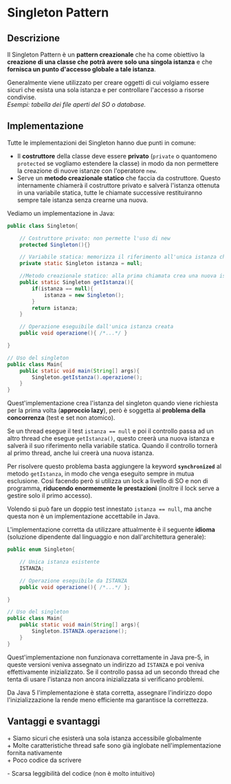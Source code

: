 # **Singleton Pattern**

## **Descrizione**

Il Singleton Pattern è un **pattern creazionale** che ha come obiettivo la **creazione di una classe che potrà avere solo una singola istanza** e che **fornisca un punto d'accesso globale a tale istanza**.

Generalmente viene utilizzato per creare oggetti di cui volgiamo essere sicuri che esista una sola istanza e per controllare l'accesso a risorse condivise.  
*Esempi: tabella dei file aperti del SO o database.*

## **Implementazione**

Tutte le implementazioni dei Singleton hanno due punti in comune:
- Il **costruttore** della classe deve essere **privato** (`private` o quantomeno `protected` se vogliamo estendere la classe) in modo da non permettere la creazione di nuove istanze con l'operatore `new`.
- Serve un **metodo creazionale statico** che faccia da costruttore. Questo internamente chiamerà il costruttore privato e salverà l'istanza ottenuta in una variabile statica, tutte le chiamate successive restituiranno sempre tale istanza senza crearne una nuova.

Vediamo un implementazione in Java:
```java
public class Singleton{

    // Costruttore privato: non permette l'uso di new
    protected Singleton(){}

    // Variabile statica: memorizza il riferimento all'unica istanza che verrà creata
    private static Singleton istanza = null;

    //Metodo creazionale statico: alla prima chiamata crea una nuova istanza e ne salva il riferimento nella variabile statica, in tutte le chiamate successive restituirà direttamente tale riferimento
    public static Singleton getIstanza(){
        if(istanza == null){
            istanza = new Singleton();
        }
        return istanza;
    }

    // Operazione eseguibile dall'unica istanza creata
    public void operazione(){ /*...*/ }

}
```
```java
// Uso del singleton
public class Main{
    public static void main(String[] args){
        Singleton.getIstanza().operazione();
    }
}
```

Quest'implementazione crea l'istanza del singleton quando viene richiesta per la prima volta (**approccio lazy**), però è soggetta al **problema della concorrenza** (test e set non atomico).

Se un thread esegue il test `istanza == null` e poi il controllo passa ad un altro thread che esegue `getIstanza()`, questo creerà una nuova istanza e salverà il suo riferimento nella variabile statica. Quando il controllo tornerà al primo thread, anche lui creerà una nuova istanza.

Per risolvere questo problema basta aggiungere la keyword **`synchronized`** al metodo `getIstanza`, in modo che venga eseguito sempre in mutua esclusione. Così facendo però si utilizza un lock a livello di SO e non di programma, **riducendo enormemente le prestazioni** (inoltre il lock serve a gestire solo il primo accesso).

Volendo si può fare un doppio test innestato `istanza == null`, ma anche questa non è un implementazione accettabile in Java.

L'implementazione corretta da utilizzare attualmente è il seguente **idioma** (soluzione dipendente dal linguaggio e non dall'architettura generale):

```java
public enum Singleton{

    // Unica istanza esistente
    ISTANZA;

    // Operazione eseguibile da ISTANZA
    public void operazione(){ /*...*/ };

}
```
```java
// Uso del singleton
public class Main{
    public static void main(String[] args){
        Singleton.ISTANZA.operazione();
    }
}
```

Quest'implementazione non funzionava correttamente in Java pre-5, in queste versioni veniva assegnato un indirizzo ad `ISTANZA` e poi veniva effettivamente inizializzato. Se il controllo passa ad un secondo thread che tenta di usare l'istanza non ancora inizializzata si verificano problemi.

Da Java 5 l'implementazione è stata corretta, assegnare l'indirizzo dopo l'inizializzazione la rende meno efficiente ma garantisce la correttezza.

## **Vantaggi e svantaggi**

\+ Siamo sicuri che esisterà una sola istanza accessibile globalmente  
\+ Molte caratteristiche thread safe sono già inglobate nell'implementazione fornita nativamente  
\+ Poco codice da scrivere

\- Scarsa leggibilità del codice (non è molto intuitivo)